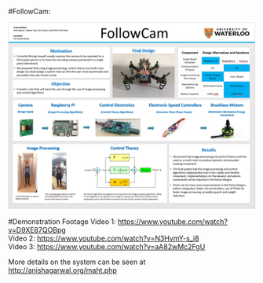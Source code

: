 #FollowCam:

![alt tag](https://raw.githubusercontent.com/veda-s4dhak/FollowCam/master/Poster.PNG?raw=true)

#Demonstration Footage
Video 1: https://www.youtube.com/watch?v=D9XE87QOBpg </br>
Video 2: https://www.youtube.com/watch?v=N3HvmY-s_i8 </br>
Video 3: https://www.youtube.com/watch?v=aA82wMc2FgU

More details on the system can be seen at http://anishagarwal.org/maht.php
